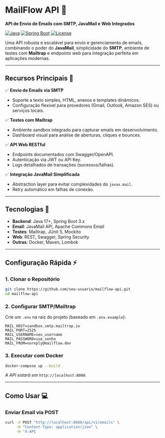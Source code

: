 # **MailFlow API** 📨

**API de Envio de Emails com SMTP, JavaMail e Web Integrados**

[![Java](https://img.shields.io/badge/Java-17%2B-orange?logo=openjdk)](https://www.oracle.com/java/)
[![Spring Boot](https://img.shields.io/badge/Spring_Boot-3.1.5-green?logo=spring)](https://spring.io/projects/spring-boot)
[![License](https://img.shields.io/badge/License-MIT-blue)](LICENSE)

Uma API robusta e escalável para envio e gerenciamento de emails, combinando o poder do **JavaMail**, simplicidade do **SMTP**, ambiente de testes com **Mailtrap** e endpoints web para integração perfeita em aplicações modernas.

---

## **Recursos Principais** 🚀

✅ **Envio de Emails via SMTP**

- Suporte a texto simples, HTML, anexos e templates dinâmicos.
- Configuração flexível para provedores (Gmail, Outlook, Amazon SES) ou serviços locais.

✅ **Testes com Mailtrap**

- Ambiente sandbox integrado para capturar emails em desenvolvimento.
- Dashboard visual para análise de aberturas, cliques e bounces.

✅ **API Web RESTful**

- Endpoints documentados com Swagger/OpenAPI.
- Autenticação via JWT ou API Key.
- Logs detalhados de transações (sucessos/falhas).

✅ **Integração JavaMail Simplificada**

- Abstraction layer para evitar complexidades do `javax.mail`.
- Retry automático em falhas de conexão.

---

## **Tecnologias** 🔧

- **Backend**: Java 17+, Spring Boot 3.x
- **Email**: JavaMail API, Apache Commons Email
- **Testes**: Mailtrap, JUnit 5, Mockito
- **Web**: REST, Swagger, Spring Security
- **Outras**: Docker, Maven, Lombok

---

## **Configuração Rápida** ⚡

### 1. **Clonar o Repositório**

```bash
git clone https://github.com/seu-usuario/mailflow-api.git
cd mailflow-api
```

### 2. **Configurar SMTP/Mailtrap**

Crie um `.env` na raiz do projeto (baseado em `.env.example`):

```properties
MAIL_HOST=sandbox.smtp.mailtrap.io
MAIL_PORT=2525
MAIL_USERNAME=seu_username
MAIL_PASSWORD=sua_senha
MAIL_FROM=noreply@mailflow.dev
```

### 3. **Executar com Docker**

```bash
docker-compose up --build
```

_A API estará em `http://localhost:8080`._

---

## **Como Usar** 💻

### **Enviar Email via POST**

```bash
curl -X POST "http://localhost:8080/api/v1/emails" \
     -H "Content-Type: application/json" \
     -H "X-API
```
